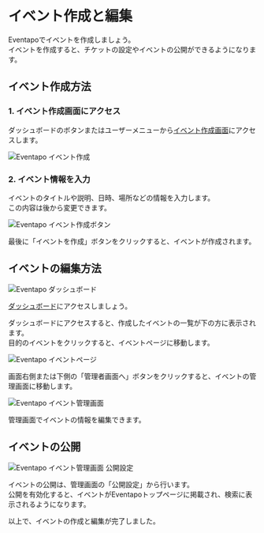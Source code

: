 # イベント作成と編集

Eventapoでイベントを作成しましょう。  
イベントを作成すると、チケットの設定やイベントの公開ができるようになります。

## イベント作成方法

### 1. イベント作成画面にアクセス

ダッシュボードのボタンまたはユーザーメニューから[イベント作成画面](https://eventapo.com/compose/event)にアクセスします。

![Eventapo イベント作成](/images/eventapo-create-event.png)

### 2. イベント情報を入力

イベントのタイトルや説明、日時、場所などの情報を入力します。  
この内容は後から変更できます。

![Eventapo イベント作成ボタン](/images/eventapo-create-event-button.png)

最後に「イベントを作成」ボタンをクリックすると、イベントが作成されます。

## イベントの編集方法

![Eventapo ダッシュボード](/images/eventapo-dashboard.png)

[ダッシュボード](https://eventapo.com/dashboard/)にアクセスしましょう。

ダッシュボードにアクセスすると、作成したイベントの一覧が下の方に表示されます。  
目的のイベントをクリックすると、イベントページに移動します。

![Eventapo イベントページ](/images/eventapo-event-go-to-admin.png)

画面右側または下側の「管理者画面へ」ボタンをクリックすると、イベントの管理画面に移動します。

![Eventapo イベント管理画面](/images/eventapo-admin-event.png)

管理画面でイベントの情報を編集できます。

## イベントの公開

![Eventapo イベント管理画面 公開設定](/images/eventapo-admin-public.gif)

イベントの公開は、管理画面の「公開設定」から行います。  
公開を有効化すると、イベントがEventapoトップページに掲載され、検索に表示されるようになります。

以上で、イベントの作成と編集が完了しました。
